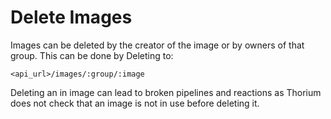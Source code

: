 # Delete Images

Images can be deleted by the creator of the image or by owners of that
group. This can be done by Deleting to:

```
<api_url>/images/:group/:image
```

Deleting an in image can lead to broken pipelines and reactions as Thorium
does not check that an image is not in use before deleting it.
